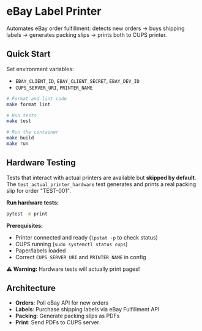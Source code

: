 # eBay Label Printer

Automates eBay order fulfillment: detects new orders → buys shipping labels → generates packing slips → prints both to CUPS printer.

## Quick Start

Set environment variables:
- `EBAY_CLIENT_ID`, `EBAY_CLIENT_SECRET`, `EBAY_DEV_ID`
- `CUPS_SERVER_URI`, `PRINTER_NAME`

```bash
# Format and lint code
make format lint

# Run tests
make test

# Run the container
make build
make run
```

## Hardware Testing

Tests that interact with actual printers are available but **skipped by default**. The `test_actual_printer_hardware` test generates and prints a real packing slip for order "TEST-001".

**Run hardware tests:**
```bash
pytest -m print
```

**Prerequisites:**
- Printer connected and ready (`lpstat -p` to check status)
- CUPS running (`sudo systemctl status cups`)
- Paper/labels loaded
- Correct `CUPS_SERVER_URI` and `PRINTER_NAME` in config

⚠️ **Warning:** Hardware tests will actually print pages!

## Architecture

- **Orders**: Poll eBay API for new orders
- **Labels**: Purchase shipping labels via eBay Fulfillment API  
- **Packing**: Generate packing slips as PDFs
- **Print**: Send PDFs to CUPS server
